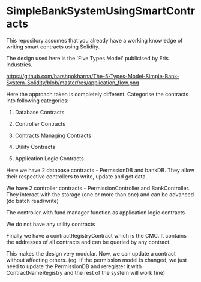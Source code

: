 # SimpleBankSystemUsingSmartContracts

This repository assumes that you already have a working knowledge of writing smart contracts using Solidity. 


The design used here is the 'Five Types Model' publicised by Eris Industries.

https://github.com/harshpokharna/The-5-Types-Model-Simple-Bank-System-Solidity/blob/master/res/application_flow.png

Here the approach taken is completely different. Categorise the contracts into following categories:

1. Database Contracts

2. Controller Contracts

3. Contracts Managing Contracts

4. Utility Contracts

5. Application Logic Contracts

Here we have 2 database contracts - PermssionDB and bankDB. They allow their respective controllers to write, update and get data.

We have 2 controller contracts - PermissionController and BankController. They interact with the storage (one or more than one) and can be advanced (do batch read/write)

The controller with fund manager function as application logic contracts

We do not have any utility contracts

Finally we have a contractRegistryContract which is the CMC. It contains the addresses of all contracts and can be queried by any contract.

This makes the design very modular. Now, we can update a contract without affecting others. (eg. If the permission model is changed, we just need to update the PermissionDB and reregister it with ContractNameRegistry and the rest of the system will work fine)

